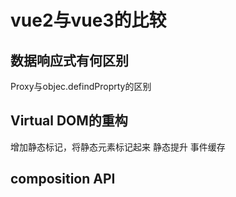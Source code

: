 # vue2与vue3的比较

## 数据响应式有何区别

Proxy与objec.defindProprty的区别

## Virtual DOM的重构

增加静态标记，将静态元素标记起来
静态提升
事件缓存

## composition API
